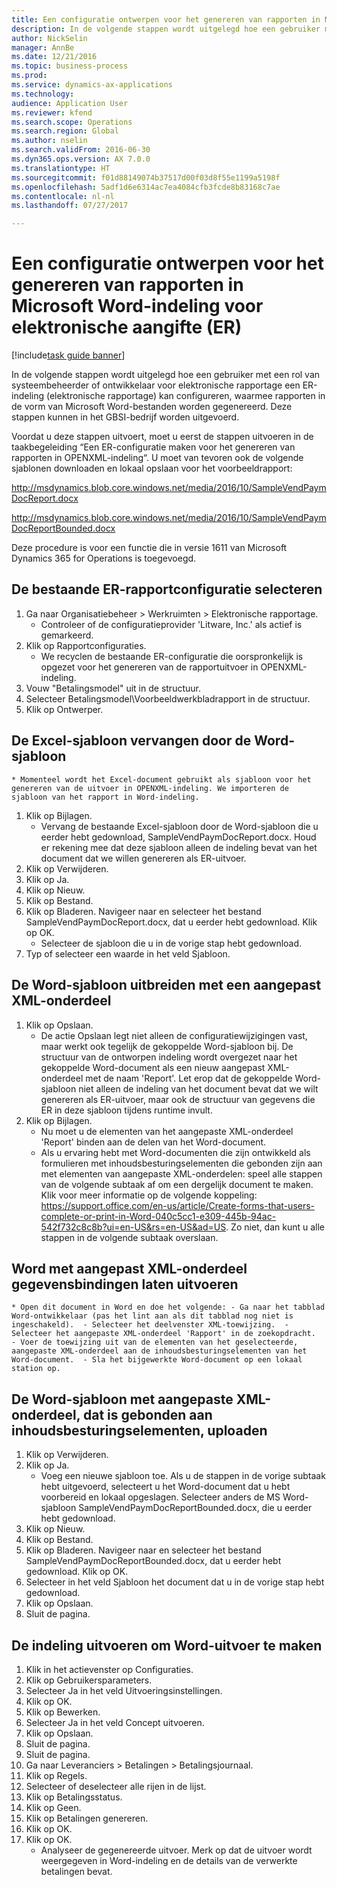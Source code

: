 ```yaml
--- 
title: Een configuratie ontwerpen voor het genereren van rapporten in Microsoft Word-indeling voor elektronische aangifte (ER)
description: In de volgende stappen wordt uitgelegd hoe een gebruiker met een rol van systeembeheerder of ontwikkelaar voor elektronische rapportage een ER-indeling (elektronische rapportage) kan configureren, waarmee rapporten in de vorm van Microsoft Word-bestanden worden gegenereerd.
author: NickSelin
manager: AnnBe
ms.date: 12/21/2016
ms.topic: business-process
ms.prod: 
ms.service: dynamics-ax-applications
ms.technology: 
audience: Application User
ms.reviewer: kfend
ms.search.scope: Operations
ms.search.region: Global
ms.author: nselin
ms.search.validFrom: 2016-06-30
ms.dyn365.ops.version: AX 7.0.0
ms.translationtype: HT
ms.sourcegitcommit: f01d88149074b37517d00f03d8f55e1199a5198f
ms.openlocfilehash: 5adf1d6e6314ac7ea4084cfb3fcde8b83168c7ae
ms.contentlocale: nl-nl
ms.lasthandoff: 07/27/2017

---
```

# <a name="design-a-configuration-for-generating-reports-in-microsoft-word-format-for-electronic-reporting-er"></a>Een configuratie ontwerpen voor het genereren van rapporten in Microsoft Word-indeling voor elektronische aangifte (ER)

[!include[task guide banner](../../includes/task-guide-banner.md)]

In de volgende stappen wordt uitgelegd hoe een gebruiker met een rol van systeembeheerder of ontwikkelaar voor elektronische rapportage een ER-indeling (elektronische rapportage) kan configureren, waarmee rapporten in de vorm van Microsoft Word-bestanden worden gegenereerd. Deze stappen kunnen in het GBSI-bedrijf worden uitgevoerd.

Voordat u deze stappen uitvoert, moet u eerst de stappen uitvoeren in de taakbegeleiding “Een ER-configuratie maken voor het genereren van rapporten in OPENXML-indeling“. U moet van tevoren ook de volgende sjablonen downloaden en lokaal opslaan voor het voorbeeldrapport:

http://msdynamics.blob.core.windows.net/media/2016/10/SampleVendPaymDocReport.docx

http://msdynamics.blob.core.windows.net/media/2016/10/SampleVendPaymDocReportBounded.docx

Deze procedure is voor een functie die in versie 1611 van Microsoft Dynamics 365 for Operations is toegevoegd.


## <a name="select-the-existing-er-report-configuration"></a>De bestaande ER-rapportconfiguratie selecteren
1. Ga naar Organisatiebeheer > Werkruimten > Elektronische rapportage.
    * Controleer of de configuratieprovider 'Litware, Inc.' als actief is gemarkeerd.  
2. Klik op Rapportconfiguraties.
    * We recyclen de bestaande ER-configuratie die oorspronkelijk is opgezet voor het genereren van de rapportuitvoer in OPENXML-indeling.  
3. Vouw "Betalingsmodel" uit in de structuur.
4. Selecteer Betalingsmodel\Voorbeeldwerkbladrapport in de structuur.
5. Klik op Ontwerper.

## <a name="replace-the-excel-template-with-the-word-template"></a>De Excel-sjabloon vervangen door de Word-sjabloon
    * Momenteel wordt het Excel-document gebruikt als sjabloon voor het genereren van de uitvoer in OPENXML-indeling. We importeren de sjabloon van het rapport in Word-indeling.  
1. Klik op Bijlagen.
    * Vervang de bestaande Excel-sjabloon door de Word-sjabloon die u eerder hebt gedownload, SampleVendPaymDocReport.docx. Houd er rekening mee dat deze sjabloon alleen de indeling bevat van het document dat we willen genereren als ER-uitvoer.  
2. Klik op Verwijderen.
3. Klik op Ja.
4. Klik op Nieuw.
5. Klik op Bestand.
6. Klik op Bladeren. Navigeer naar en selecteer het bestand SampleVendPaymDocReport.docx, dat u eerder hebt gedownload. Klik op OK.
    * Selecteer de sjabloon die u in de vorige stap hebt gedownload.  
7. Typ of selecteer een waarde in het veld Sjabloon.

## <a name="extend-the-word-template-by-adding-a-custom-xml-part"></a>De Word-sjabloon uitbreiden met een aangepast XML-onderdeel
1. Klik op Opslaan.
    * De actie Opslaan legt niet alleen de configuratiewijzigingen vast, maar werkt ook tegelijk de gekoppelde Word-sjabloon bij. De structuur van de ontworpen indeling wordt overgezet naar het gekoppelde Word-document als een nieuw aangepast XML-onderdeel met de naam 'Report'. Let erop dat de gekoppelde Word-sjabloon niet alleen de indeling van het document bevat dat we wilt genereren als ER-uitvoer, maar ook de structuur van gegevens die ER in deze sjabloon tijdens runtime invult.  
2. Klik op Bijlagen.
    * Nu moet u de elementen van het aangepaste XML-onderdeel 'Report' binden aan de delen van het Word-document.  
    * Als u ervaring hebt met Word-documenten die zijn ontwikkeld als formulieren met inhoudsbesturingselementen die gebonden zijn aan met elementen van aangepaste XML-onderdelen: speel alle stappen van de volgende subtaak af om een dergelijk document te maken. Klik voor meer informatie op de volgende koppeling: https://support.office.com/en-us/article/Create-forms-that-users-complete-or-print-in-Word-040c5cc1-e309-445b-94ac-542f732c8c8b?ui=en-US&rs=en-US&ad=US. Zo niet, dan kunt u alle stappen in de volgende subtaak overslaan.  

## <a name="get-word-with-custom-xml-part-to-do-data-bindings"></a>Word met aangepast XML-onderdeel gegevensbindingen laten uitvoeren
    * Open dit document in Word en doe het volgende: - Ga naar het tabblad Word-ontwikkelaar (pas het lint aan als dit tabblad nog niet is ingeschakeld).  - Selecteer het deelvenster XML-toewijzing.  - Selecteer het aangepaste XML-onderdeel 'Rapport' in de zoekopdracht.  - Voer de toewijzing uit van de elementen van het geselecteerde, aangepaste XML-onderdeel aan de inhoudsbesturingselementen van het Word-document.  - Sla het bijgewerkte Word-document op een lokaal station op.  

## <a name="upload-the-word-template-with-custom-xml-part-bounded-to-content-controls"></a>De Word-sjabloon met aangepaste XML-onderdeel, dat is gebonden aan inhoudsbesturingselementen, uploaden
1. Klik op Verwijderen.
2. Klik op Ja.
    * Voeg een nieuwe sjabloon toe. Als u de stappen in de vorige subtaak hebt uitgevoerd, selecteert u het Word-document dat u hebt voorbereid en lokaal opgeslagen. Selecteer anders de MS Word-sjabloon SampleVendPaymDocReportBounded.docx, die u eerder hebt gedownload.  
3. Klik op Nieuw.
4. Klik op Bestand.
5. Klik op Bladeren. Navigeer naar en selecteer het bestand SampleVendPaymDocReportBounded.docx, dat u eerder hebt gedownload. Klik op OK.
6. Selecteer in het veld Sjabloon het document dat u in de vorige stap hebt gedownload.
7. Klik op Opslaan.
8. Sluit de pagina.

## <a name="execute-the-format-to-create-word-output"></a>De indeling uitvoeren om Word-uitvoer te maken
1. Klik in het actievenster op Configuraties.
2. Klik op Gebruikersparameters.
3. Selecteer Ja in het veld Uitvoeringsinstellingen.
4. Klik op OK.
5. Klik op Bewerken.
6. Selecteer Ja in het veld Concept uitvoeren.
7. Klik op Opslaan.
8. Sluit de pagina.
9. Sluit de pagina.
10. Ga naar Leveranciers > Betalingen > Betalingsjournaal.
11. Klik op Regels.
12. Selecteer of deselecteer alle rijen in de lijst.
13. Klik op Betalingsstatus.
14. Klik op Geen.
15. Klik op Betalingen genereren.
16. Klik op OK.
17. Klik op OK.
    * Analyseer de gegenereerde uitvoer. Merk op dat de uitvoer wordt weergegeven in Word-indeling en de details van de verwerkte betalingen bevat.  


